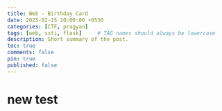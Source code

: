 ```yaml
---
title: Web - Birthday Card
date: 2025-02-15 20:00:00 +0530
categories: [CTF, pragyan]
tags: [web, ssti, flask]     # TAG names should always be lowercase
description: Short summary of the post.
toc: true
comments: false
pin: true
published: false
---
```


# new test